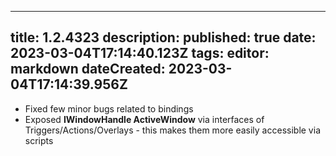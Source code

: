 
---
title: 1.2.4323
description: 
published: true
date: 2023-03-04T17:14:40.123Z
tags: 
editor: markdown
dateCreated: 2023-03-04T17:14:39.956Z
---		
		
- Fixed few minor bugs related to bindings
- Exposed **IWindowHandle ActiveWindow** via interfaces of Triggers/Actions/Overlays - this makes them more easily accessible via scripts